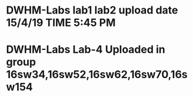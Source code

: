 # DWHM-Labs lab1 lab2 upload date 15/4/19 TIME 5:45 PM
# DWHM-Labs Lab-4 Uploaded in group 16sw34,16sw52,16sw62,16sw70,16sw154
